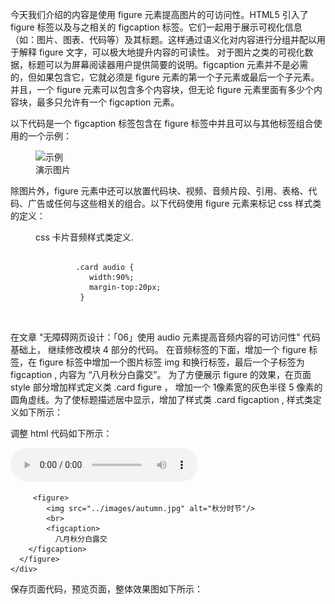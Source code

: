 今天我们介绍的内容是使用 figure 元素提高图片的可访问性。HTML5 引入了 figure 标签以及与之相关的 figcaption 标签。它们一起用于展示可视化信息（如：图片、图表、代码等）及其标题。这样通过语义化对内容进行分组并配以用于解释 figure 文字，可以极大地提升内容的可读性。 对于图片之类的可视化数据，标题可以为屏幕阅读器用户提供简要的说明。figcaption 元素并不是必需的，但如果包含它，它就必须是 figure 元素的第一个子元素或最后一个子元素。并且，一个 figure 元素可以包含多个内容块，但无论 figure 元素里面有多少个内容块，最多只允许有一个 figcaption 元素。

 以下代码是一个 figcaption 标签包含在 figure 标签中并且可以与其他标签组合使用的一个示例：

<figure>
  <img src="../images/demo.jpeg" alt="示例">
  <br>
  <figcaption>
    演示图片
  </figcaption>
</figure>


除图片外，figure 元素中还可以放置代码块、视频、音频片段、引用、表格、代码、广告或任何与这些相关的组合。以下代码使用 figure 元素来标记 css 样式类的定义：

<figure>
    <figcaption>css 卡片音频样式类定义.</figcaption>
    <pre>
	    <code>
	     .card audio {
	        width:90%; 
	        margin-top:20px;
	      }
	    </code>
    </pre>
</figure>

在文章 "无障碍网页设计：「06」使用 audio 元素提高音频内容的可访问性" 代码基础上， 继续修改模块 4 部分的代码。 在音频标签的下面，增加一个 figure 标签，在 figure 标签中增加一个图片标签 img 和换行标签，最后一个子标签为 figcaption , 内容为 “八月秋分白露交”。 为了方便展示 figure 的效果，在页面 style 部分增加样式定义类 .card figure ， 增加一个 1像素宽的灰色半径 5 像素的圆角虚线。为了使标题描述居中显示，增加了样式类 .card figcaption , 样式类定义如下所示：

<style type="text/css">

  .card figure {
    margin-top: 20px;
    padding: 5px;
    border: 1px  dashed #ccc ;
    border-radius: 5px;
  }
  .card figcaption {
	text-align: center;
  }

</style>

调整 html 代码如下所示：


<article class="article  ant-col ant-col-xs-24 ant-col-sm-12 ant-col-md-12 ant-col-lg-12 ant-col-xl-6">
	<div class="card">
	    <audio id="icode-road-model4-audio"  controls  autoplay loop  >
	      <source src="https://www.icoderoad.com/admin/assets/yqxs.mp3" type="audio/mpeg" autoplay />
	      您的浏览器不支持音频标签，这是一首半阳的歌曲 “一曲相思”
	    </audio>

	     <figure>
	        <img src="../images/autumn.jpg" alt="秋分时节"/>
	        <br>
	        <figcaption>  
	          八月秋分白露交
	    </figcaption>
	  </figure>
	</div>
</article>

保存页面代码，预览页面，整体效果图如下所示：
